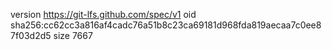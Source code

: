 version https://git-lfs.github.com/spec/v1
oid sha256:cc62cc3a816af4cadc76a51b8c23ca69181d968fda819aecaa7c0ee87f03d2d5
size 7667
